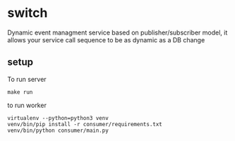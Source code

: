 # switch

Dynamic event managment service based on publisher/subscriber model, it allows your service call sequence to be
as dynamic as a DB change

## setup

To run server

```shell
make run
```

to run worker

```shell
virtualenv --python=python3 venv
venv/bin/pip install -r consumer/requirements.txt
venv/bin/python consumer/main.py
```

